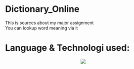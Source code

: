 # Dictionary_Online
<div>
  This is sources about my major assignment <br>
  You can lookup word meaning via it
</div>

# Language & Technologi used:
<p align="center">
  <a href="https://skillicons.dev">
    <img src="https://skillicons.dev/icons?i=html,css,js,cs,dotnet,vscode,visualstudio&theme=light&perline=4" />
  </a>
</p>
